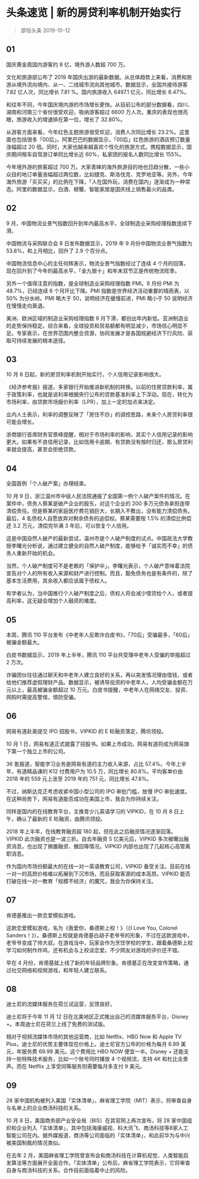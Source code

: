 # 头条速览 | 新的房贷利率机制开始实行
> 邵恒头条
2019-10-12

## 01

国庆黄金周国内游客约 8 亿，境外游人数超 700 万。

文化和旅游部公布了 2019 年国庆出游的最新数据。从总体趋势上来看，消费和旅游从境外流向境内、从一、二线城市流向其他城市。数据显示，全国共接待游客 7.82 亿人次，同比增长 7.81 %。国内旅游收入 6497.1 亿元，同比增长 8.47%。

和往年不同，今年国庆境内游的市场增长更快。从目前公布的部分数据看，四川、湖南和河南三个省份很受欢迎，吸纳游客超过 6600 万人次。重庆的表现也很亮眼，旅游收入的增速排在第一位，增长了 32.80%。

从游客方面来看，今年红色主题旅游很受欢迎，消费人次同比增长 23.2%。这里面也包括很多「00后」。阿里巴巴的数据显示，「00后」红色旅游的酒店预订数量涨幅超过 20 倍。同时，大家也越来越喜欢个性化的旅游方式。携程数据显示，国庆期间租车自驾游订单同比增长近 60%，私家团的报名人数同比增长 155%。

今年境外游的旅客超过 700 万。大家青睐的海外旅游目的地也日趋分散，一些小众目的地订单量涨幅超过两位数，比如捷克、斯洛伐克、克罗地亚等。另外，今年海外旅游「买买买」的比例在下降，「人在国外玩，消费在国内」逐渐成为一种常态。阿里的数据显示，白酒、螃蟹、智能家居是国庆线上销售最火的品类。

## 02

9 月，中国物流业景气指数回升到年内最高水平，全球制造业采购经理指数连续下滑。

中国物流与采购联合会 8 日发布数据显示，2019 年 9 月份中国物流业景气指数为 53.8%，和上月相比，回升了 2.9 个百分点。

中国物流信息中心的主任何辉表示，物流业景气指数经过了连续 4 个月的回落，现在回升到了今年的最高水平，「金九银十」和年末双节正是传统物流旺季。

另外一个值得注意的指数，是全球制造业采购经理指数 PMI。9 月份 PMI 为 48.7%，已经连续 6 个月环比下降。PMI 指数是世界经济活动重要的晴雨表，以 50% 为分水岭。PMI 略大于 50，说明经济在缓慢前进，PMI 略小于 50 说明经济在慢慢走向衰退。

美洲、欧洲区域的制造业采购经理指数 9 月下滑，都创出年内新低。亚洲制造业的走势保持稳定。综合来看，全球投资和贸易额都有明显减少，市场信心明显不足。专家表示，在世界范围内整合资源，协同发展才是各国规避经济下行风险、获取可持续发展的根本途径。

## 03

10 月 8 日起，新的房贷利率机制开始实行，个人信用记录影响很大。

《经济参考报》报道，多家银行开始推进新机制的转换。以前的住房贷款利率，属于政策利率，也就是说利率根据央行公布的贷款基准利率上下浮动。现在，转化为市场利率，由贷款市场报价利率（LPR），加上一定的加点来决定。

业内人士表示，利率的调整反映了「房住不炒」的调控思路，未来个人房贷利率很可能会增长。

浙商银行首席财务官景峰提醒，相对于市场利率的影响，其实个人信用记录的影响更大。如果有不良信用记录，比如信用卡逾期、有贷款没有按时归还，那么房贷利率就会提高，甚至会拒绝贷款。

## 04

全国首例「个人破产案」办理结束。

10 月 9 日，浙江温州市中级人民法院通报了全国第一例个人破产案件的情况。在案件中，债务人蔡某是破产企业的股东，对这个企业的 200 多万元债务承担连带清偿责任。但是蔡某的家庭医疗费花销巨大，长期入不敷出，没有能力清偿债务。最后，4 名债权人自愿放弃对剩余债务的追偿权。蔡某需要按 1.5% 的清偿比例偿还 3.2 万元，清偿完毕满 3 年后，可以恢复个人信用。

这是中国自然人破产的最新尝试，温州市是个人破产制度的试点。中国政法大学教授李曙光分析说，通过建立健全的自然人破产制度，能够给予「诚实而不幸」的债务人重新开始的机会。

当然，个人破产制度可不是老赖的「保护伞」。李曙光表示，个人破产意味着法院宣告对个人的所有收入来源和财产进行控制。而且，豁免债务也是有条件的，除了基本生活费用，其余收入都应该属于债权人。

有学者认为，当中国推行个人破产制度之后，债权人将会减少借贷给个人，或者提高利率，这无疑会增加个人融资的难度。

## 05

本周，腾讯 110 平台发布《中老年人反欺诈白皮书》，「70后」受骗最多，「60后」被骗金额最大。

白皮书数据显示，2019 年上半年，腾讯 110 平台共受理中老年人受骗的举报超过 2 万次。

诈骗团伙往往通过聊天和中老年人建立良好的关系，再以突发情况理由借钱，或者给他们推荐虚假理财产品。数据显示，被诱导投资的中老年人，人均受骗金额在万元以上，最高被骗金额超过 10 万元。白皮书提醒，中老年人在网络交友、投资、网购时需提高警惕，慎防受骗。

## 06

网易有道赴美提交 IPO 招股书，VIPKID 的 E 轮融资落定，腾讯领投。

10 月 1 日，网易有道正式披露了招股书。如果上市成功，网易有道将成为网易旗下第一个独立上市的公司。

36 氪报道，智能学习业务是网易有道的主力收入来源，占比 57.4%。今年上半年，有道精品课的 K12 付费用户为 10.5 万，同比增长 80.8%。平均客单价由 2018 年的 559 元上涨至 2019 年的 751 元，同比增长 47.8%。

不过，纳斯达克正考虑收紧中国小型公司的 IPO 审批门槛，放慢 IPO 审批速度。在这种局势下，网易有道能否成功在美国上市，我会为你持续关注。

同样是国内的在线教育平台，主推青少儿英语学习的 VIPKID，在 10 月 8 日上午，确认了最新的 E 轮融资，由腾讯领投。

2018 年上半年，在线教育融资超 180 起，但在此之后融资情况逐渐回落。VIPKID 此次融资也是一波三折。自去年融资 5 亿美元后，VIPKID 多次被曝出融资消息，也出现了搁置融资、撤回等情况。VIPKID 内部也出现了几起核心高管离职消息。

作为国内市场份额最大的在线一对一英语教育公司，VIPKID 备受关注。目前在线一对一的高昂价格难以拓展到下沉市场，而且获取客源的成本高昂。VIPKID 能否打破在线一对一教育「规模不经济」的魔咒，我会为你保持关注。

## 07

肯德基推出一款恋爱模拟游戏。

这款恋爱模拟游戏，名为《我爱你，桑德斯上校！》（《I Love You, Colonel Sanders！》）。桑德斯上校就是肯德基白胡子老爷爷的形象，不过在这款游戏中，老爷爷变成了帅大叔。在游戏当中，玩家会作为烹饪学校的学生，跟着桑德斯上校学习如何制作炸鸡，还有机会与上校谈恋爱。不少网友对游戏的评价还不错。

早在 4 月份，肯德基就上线了新的年轻品牌形象。肯德基正在改变宣传策略，通过社交网络和视频游戏，和年轻人建立联系。

## 08

迪士尼的流媒体服务在荷兰试运营，反馈良好。

迪士尼将于今年 11 月 12 日在北美地区正式推出自己的流媒体服务平台，Disney +。本周迪士尼在荷兰上线了免费的测试版。

相对于视频流媒体市场的其他运营商，比如 Netflix、HBO Now 和 Apple TV Plus，迪士尼的优势主要体现在价格上。迪士尼官方公布的价格为每月 6.99 美元，年服务费 69.99 美元。这个费用比 HBO NOW 便宜一半。Disney + 还能支持一些特殊技术服务，比如一个账号同时播放 4 个视频流，支持 4K 和杜比全景声。而在 Netflix 上享受同等服务则需要每月多支付 9 美元。

## 09

28 家中国机构被列入美国「实体清单」，麻省理工学院（MIT）表示，将审查自身与名单上的企业商汤科技的关系。

10 月 8 日，美国商务部产业安全局（BIS）在其官网上再次宣布，将 28 家中国组织和企业列入「实体清单」，其中包括海康威视、科大讯飞、商汤科技等8家人工智能公司在内。据外媒报道，商汤等公司面临的「实体清单」，和此前华为与中兴被美国制裁的情况类似。

在去年 2 月，美国麻省理工学院曾宣布会和商汤科技在计算机视觉、人类智能启发算法等方面展开全面合作。「实体清单」公布后，麻省理工学院表示，它将审查自身与商汤科技的关系。合作目前面临着中止的风险。


